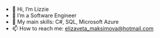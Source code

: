 - 👋 Hi, I’m Lizzie
- 👀 I’m a Software Engineer
- 🌱 My main skills: C#, SQL, Microsoft Azure
- 📫 How to reach me: elizaveta_maksimova@hotmail.com

<!---
elizaveta-maksimova/elizaveta-maksimova is a ✨ special ✨ repository because its `README.md` (this file) appears on your GitHub profile.
You can click the Preview link to take a look at your changes.
--->
